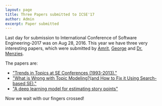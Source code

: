 ```yaml
---
layout: page
title: Three Papers submitted to ICSE'17
author: Admin
excerpt: Paper submitted 
---
```


Last day for submission to International Conference of Software Engineering-2017 was on Aug 28, 2016. 
This year we have three very interesting papers, which were submitted by [Amrit]({{site.url}}/people/2014/05/17/Amritanshu-Agrawal/), [George]({{site.url}}/people/2014/05/18/George-Mathew/) and [Dr. Menzies]({{site.url}}/people/2014/10/06/Tim-Menzies/). 

The papers are:

+ ["Trends in Topics at SE Conferences (1993-2013)."](https://arxiv.org/abs/1608.08100)
+ ["What is Wrong with Topic Modeling?(and How to Fix it Using Search-based SE)."](https://arxiv.org/abs/1608.08176)
+ ["A deep learning model for estimating story points"](http://arxiv.org/abs/1609.00489)

Now we wait with our fingers crossed!
